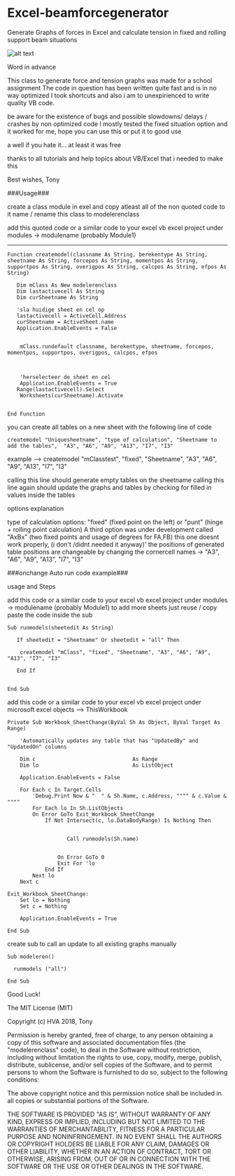 


# Excel-beamforcegenerator
Generate Graphs of forces in Excel and calculate tension in fixed and rolling support beam situations


![alt text](https://i.imgur.com/MPletqB.jpg)



Word in advance

 This class to generate force and tension graphs was made for a school assignment
 The code in question has been written quite fast and is in no way optimized
 I took shortcuts and also i am to unexpirienced to write quality VB code.

 be aware for the existence of bugs and possible slowdowns/ delays / crashes by non optimized code
 I mostly tested the fixed situation option and it worked for me, hope you can use this or put it to good use

 a well if you hate it... at least it was free

 thanks to all tutorials and help topics about VB/Excel that i needed to make this

 Best wishes, Tony


 ###Usage###

 create a class module in exel and copy atleast all of the non quoted code to it
 name / rename this class to modelerenclass
  
 
add this quoted code or a similar code to your excel vb excel project under modules -> modulename (probably Module1)

-----------------------------------------------------

```
Function createmodel(classname As String, berekentype As String, sheetname As String, forcepos As String, momentpos As String, supportpos As String, overigpos As String, calcpos As String, efpos As String)

   Dim mClass As New modelerenclass
   Dim lastactivecell As String
   Dim curSheetname As String

   'sla huidige sheet en cel op
   lastactivecell = ActiveCell.Address
   curSheetname = ActiveSheet.name
   Application.EnableEvents = False


    mClass.rundefault classname, berekentype, sheetname, forcepos, momentpos, supportpos, overigpos, calcpos, efpos



    'herselecteer de sheet en cel
    Application.EnableEvents = True
   Range(lastactivecell).Select
    Worksheets(curSheetname).Activate


End Function
```



 you can create all tables on a new sheet with the following line of code

```
createmodel "Uniquesheetname", "type of calculation", "Sheetname to add the tables",  "A3", "A6", "A9", "A13", "I7", "I3"
```


 example --> createmodel "mClasstest", "fixed", "Sheetname", "A3", "A6", "A9", "A13", "I7", "I3"


 calling this line should generate empty tables on the sheetname
 calling this line again should update the graphs and tables by checking for filled in values inside the tables


 options explanation

 type of calculation options: "fixed" (fixed point on the left) or "punt" (hinge + rolling point calculation)
 A third option was under development called "AxBx" (two fixed points and usage of degrees for FA,FB) this one doesnt work properly,
 (i don't /didnt needed it anyway)'
 the positions of generated table positions are changeable by changing the cornercell names -> "A3", "A6", "A9", "A13", "I7", "I3"



###onchange Auto run code example###

usage and Steps

 add this code or a similar code to your excel vb excel project under modules -> modulename (probably Module1)
 to add more sheets just reuse / copy paste the code inside the sub


```
Sub runmodels(sheetedit As String)
  
   If sheetedit = "Sheetname" Or sheetedit = "all" Then
    
    createmodel "mClass", "fixed", "Sheetname", "A3", "A6", "A9", "A13", "I7", "I3"

   End If
  
  
End Sub
```


 add this code or a similar code to your excel vb excel project under  microsoft excel objects --> ThisWorkbook


```
Private Sub Workbook_SheetChange(ByVal Sh As Object, ByVal Target As Range)
    
    'Automatically updates any table that has "UpdatedBy" and "UpdatedOn" columns
    
    Dim c                               As Range
    Dim lo                              As ListObject

    Application.EnableEvents = False
    
    For Each c In Target.Cells
        'Debug.Print Now & "  " & Sh.Name, c.Address, """" & c.Value & """"
        For Each lo In Sh.ListObjects
        On Error GoTo Exit_Workbook_SheetChange
            If Not Intersect(c, lo.DataBodyRange) Is Nothing Then
                
                
                   Call runmodels(Sh.name)
                   
                   
                On Error GoTo 0
                Exit For 'lo
            End If
        Next lo
    Next c
    
Exit_Workbook_SheetChange:
    Set lo = Nothing
    Set c = Nothing
                
    Application.EnableEvents = True
    
End Sub
```


create sub to call an update to all existing graphs manually


```
Sub modeleren()

  runmodels ("all")

End Sub
```


Good Luck!


The MIT License (MIT)

Copyright (c) HVA 2018, Tony

Permission is hereby granted, free of charge, to any person obtaining a copy of
this software and associated documentation files (the "modelerenclass" code), to deal in
the Software without restriction, including without limitation the rights to
use, copy, modify, merge, publish, distribute, sublicense, and/or sell copies of
the Software, and to permit persons to whom the Software is furnished to do so,
subject to the following conditions:

The above copyright notice and this permission notice shall be included in all
copies or substantial portions of the Software.

THE SOFTWARE IS PROVIDED "AS IS", WITHOUT WARRANTY OF ANY KIND, EXPRESS OR
IMPLIED, INCLUDING BUT NOT LIMITED TO THE WARRANTIES OF MERCHANTABILITY, FITNESS
FOR A PARTICULAR PURPOSE AND NONINFRINGEMENT. IN NO EVENT SHALL THE AUTHORS OR
COPYRIGHT HOLDERS BE LIABLE FOR ANY CLAIM, DAMAGES OR OTHER LIABILITY, WHETHER
IN AN ACTION OF CONTRACT, TORT OR OTHERWISE, ARISING FROM, OUT OF OR IN
CONNECTION WITH THE SOFTWARE OR THE USE OR OTHER DEALINGS IN THE SOFTWARE.

